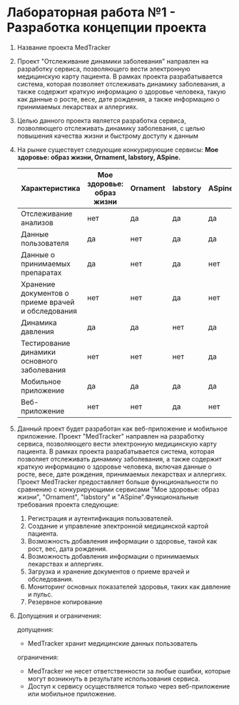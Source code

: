 # Лабораторная работа №1 - Разработка концепции проекта

1. Название проекта MedTracker
2. Проект "Отслеживание динамики заболевания" направлен на разработку сервиса, позволяющего вести электронную медицинскую карту пациента. В рамках проекта разрабатывается система, которая позволяет отслеживать динамику заболевания, а также содержит краткую информацию о здоровье человека, такую как данные о росте, весе, дате рождения, а также информацию о принимаемых лекарствах и аллергиях.
3. Целью данного проекта является разработка сервиса, позволяющего отслеживать динамику заболевания, с целью повышения качества жизни и быстрому доступу к данным
4. На рынке существует следующие конкурирующие сервисы: **Мое здоровье: образ жизни, Ornament, labstory, ASpine.**
    
    
    | Характеристика | Мое здоровье: образ жизни | Ornament |  labstory | ASpine | MedTracker |
    | --- | --- | --- | --- | --- | --- |
    | Отслеживание анализов | нет | да | да | да | да |
    | Данные пользователя  | да | нет | да | да | да |
    | Данные о принимаемых препаратах | да | нет | да | нет  | да |
    | Хранение документов о приеме врачей и обследования | нет | нет | да | нет | да |
    | Динамика давления | да | да | нет | да | да |
    | Тестирование динамики основного заболевания | нет | нет | нет | да | да |
    | Мобильное приложение | да | да | да | да | да |
    | Веб-приложение  | нет | нет | да | нет | да |
5. Данный проект будет разработан как веб-приложение и мобильное приложение. Проект "MedTracker" направлен на разработку сервиса, позволяющего вести электронную медицинскую карту пациента. В рамках проекта разрабатывается система, которая позволяет отслеживать динамику заболевания, а также содержит краткую информацию о здоровье человека, включая данные о росте, весе, дате рождения, принимаемых лекарствах и аллергиях. Проект MedTracker предоставляет больше функциональности по сравнению с конкурирующими сервисами "Мое здоровье: образ жизни", "Ornament", "labstory" и "ASpine".Функциональные требования проекта следующие:
    1. Регистрация и аутентификация пользователей.
    2. Создание и управление электронной медицинской картой пациента.
    3. Возможность добавления информации о здоровье, такой как рост, вес, дата рождения.
    4. Возможность добавления информации о принимаемых лекарствах и аллергиях.
    5. Загрузка и хранение документов о приеме врачей и обследования.
    6. Мониторинг основных показателей здоровья, таких как давление и пульс.
    7. Резервное копирование
6. Допущения и ограничения:
    
    допущения:
    
    - MedTracker хранит медицинские данных пользователь
    
    ограничения:
    
    - MedTracker не несет ответственности за любые ошибки, которые могут возникнуть в результате использования сервиса.
    - Доступ к сервису осуществляется только через веб-приложение или мобильное приложение.